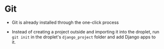 # Git

* Git is already installed through the one-click process

* Instead of creating a project outside and importing it into the droplet, run `git init` in the droplet's `django_project` folder and add Django apps to it.